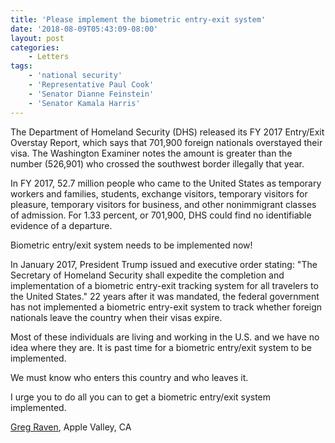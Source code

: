 ```yaml
---
title: 'Please implement the biometric entry-exit system'
date: '2018-08-09T05:43:09-08:00'
layout: post
categories:
    - Letters
tags:
    - 'national security'
    - 'Representative Paul Cook'
    - 'Senator Dianne Feinstein'
    - 'Senator Kamala Harris'
---
```


The Department of Homeland Security (DHS) released its FY 2017 Entry/Exit Overstay Report, which says that 701,900 foreign nationals overstayed their visa. The Washington Examiner notes the amount is greater than the number (526,901) who crossed the southwest border illegally that year.

In FY 2017, 52.7 million people who came to the United States as temporary workers and families, students, exchange visitors, temporary visitors for pleasure, temporary visitors for business, and other nonimmigrant classes of admission. For 1.33 percent, or 701,900, DHS could find no identifiable evidence of a departure.

Biometric entry/exit system needs to be implemented now!

In January 2017, President Trump issued and executive order stating: "The Secretary of Homeland Security shall expedite the completion and implementation of a biometric entry-exit tracking system for all travelers to the United States." 22 years after it was mandated, the federal government has not implemented a biometric entry-exit system to track whether foreign nationals leave the country when their visas expire.

Most of these individuals are living and working in the U.S. and we have no idea where they are. It is past time for a biometric entry/exit system to be implemented.

We must know who enters this country and who leaves it.

I urge you to do all you can to get a biometric entry/exit system implemented.

[Greg Raven](https://www.gregraven.org/), Apple Valley, CA